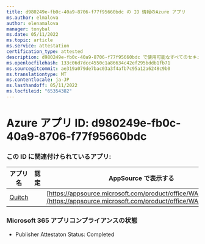 ```yaml
---
title: d980249e-fb0c-40a9-8706-f77f95660bdc の ID 情報のAzure アプリ
ms.author: elmalova
author: elenamalova
manager: tonybal
ms.date: 05/11/2022
ms.topic: article
ms.service: attestation
certification_type: attested
description: d980249e-fb0c-40a9-8706-f77f95660bdc で使用可能なすべてのセキュリティとコンプライアンス情報。
ms.openlocfilehash: 133c06d7dcc4550c1a86634c42ef295bddb1fb71
ms.sourcegitcommit: ae319a079de7bac03a3f4afb7c95a12a6248c9b0
ms.translationtype: MT
ms.contentlocale: ja-JP
ms.lasthandoff: 05/11/2022
ms.locfileid: "65354382"
---
```

# <a name="azure-app-id-d980249e-fb0c-40a9-8706-f77f95660bdc"></a>Azure アプリ ID: d980249e-fb0c-40a9-8706-f77f95660bdc


### <a name="apps-associated-with-this-id"></a>この ID に関連付けられているアプリ:
| **アプリ名** | **認定** | **AppSource で表示する** |
|--------------|---------------|-----------------------|
| [Quitch](../forward/WA200003683.md) |  | [https://appsource.microsoft.com/product/office/WA200003683](https://appsource.microsoft.com/product/office/WA200003683) |

### <a name="microsoft-365-app-compliance-status"></a>Microsoft 365 アプリコンプライアンスの状態
- Publisher Attestaton Status: Completed
